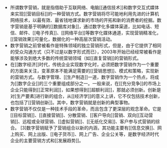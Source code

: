 - 所谓数字营销，就是指借助于互联网络、电脑[[通信技术]]和数字交互式媒体来实现[[营销目标]]的一种营销方式。数字营销将尽可能地利用先进的计算机网络技术，以最有效、最省钱地谋求新的市场的开拓和新的消费者的挖掘。数字营销是基于明确的[[数据库对象]]，通过数字化多媒体渠道，比如电话、短信、邮件、[[电子传真]]、[[网络平台]]等数字化媒体通道，实现营销精准化，[[营销效果]]可量化，数据化的一种高层次营销活动。
- 数字营销之前曾被看作是特殊领域的独立营销形式，但是，由于它提供了相同的受众沟通方式（只不过是以数字形式而已），2003年开始已经经常被看作是能够涉及到绝大多数的传统营销领域（如[[直复营销]]的营销形式。
- 在[[数字经济]]时代，传统企业实现数字化时，必须把数字营销作为一个重要的方面来关注，变革原本不能满足需要的[[营销思想]]、模式和策略，实现新的营销方式。与数字管理、[[生产制造]]一道，数字营销作为一个热点，将成为[[数字企业]]的三个重要组成部分之一。一般来说，在[[充分竞争]]的市场上企业只能得到[[正常利润]]，如果想得到[[超额利润]]，那就必须创新。创新是对[生产要素]进行新的组合，从[[经济学]]的意义上讲，它不仅包括技术创新，也包括了[[营销创新]]。其中，数字营销就是创新的典型事物。
- 数字营销不仅仅是一种技术手段的革命，而且包含了更深层的观念革命。它是[[目标营销]]、[[直接营销]]、分散营销、[[客户导向]]营销、双向[[互动营销]]、远程或全球营销、[[虚拟营销]]、[[无纸化交易]]、客户参与式营销的综合。 [3]数字营销赋予了营销组合以新的内涵，其功能主要有[[信息交换]]、网上购买、网上出版、[[电子货币]]、网上广告、企业公关等，是数字经济时代企业的主要营销方式和[[发展趋势]]。